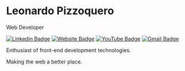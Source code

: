 # Leonardo Pizzoquero

Web Developer

[![Linkedin Badge](https://img.shields.io/badge/-Leonardo%20Pizzoquero-0a66c2?style=flat&logo=Linkedin&logoColor=white&link=https://www.linkedin.com/in/leonardo-pizzoquero-65906b157/)](https://www.linkedin.com/in/leonardo-pizzoquero-65906b157/) 
[![Website Badge](https://img.shields.io/badge/website-Leonardo%20Pizzoquero-%23564886?style=flat&link=https://www.leonardopizzoquero.dev/)](https://www.leonardopizzoquero.dev/) 
[![YouTube Badge](https://img.shields.io/badge/-Leonardo%20Pizzoquero-f00?style=flat&logo=Youtube&logoColor=white&link=https://www.youtube.com/channel/UC24AddqYtsO5X8NobkmfwPQ/)](https://www.youtube.com/channel/UC24AddqYtsO5X8NobkmfwPQ/) 
[![Gmail Badge](https://img.shields.io/badge/-leonardopizzoquerof@gmail.com-f14236?style=flat&logo=Gmail&logoColor=white&link=mailto:leonardopizzoquero@gmail.com)](mailto:leonardopizzoquero@gmail.com)

Enthusiast of front-end development technologies.

Making the web a better place.